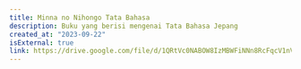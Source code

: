 ```yaml
---
title: Minna no Nihongo Tata Bahasa
description: Buku yang berisi mengenai Tata Bahasa Jepang
created_at: "2023-09-22"
isExternal: true
link: https://drive.google.com/file/d/1QRtVc0NABOW8IzMBWFiNNn8RcFqcV1nV/view
---
```

